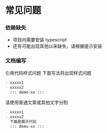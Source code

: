 # 常见问题

### 依赖缺失

- 项目内需要安装 typescript
- 还有可能出现其他以来缺失，请根据提示安装

### 文档编写

引用代码样式问题
下面写法将出现样式问题

```markdown
- xxxxx1
- xxxxx2
  ::: demo-xx :::
```

请使用普通文案或其他文字分割

```markdown
- xxxxx1
- xxxxx2
  下面是展示代码
  ::: demo-xx :::
```
